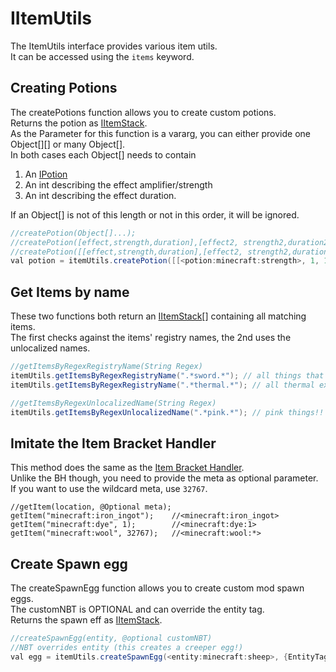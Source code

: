 # IItemUtils

The ItemUtils interface provides various item utils.  
It can be accessed using the `items` keyword.

## Creating Potions
The createPotions function allows you to create custom potions.  
Returns the potion as [IItemStack](/Vanilla/Items/IItemStack/).  
As the Parameter for this function is a vararg, you can either provide one Object[][] or many Object[].  
In both cases each Object[] needs to contain

1. An [IPotion](/Vanilla/Potions/IPotion/)
2. An int describing the effect amplifier/strength
3. An int describing the effect duration.  

If an Object[] is not of this length or not in this order, it will be ignored.

```JAVA
//createPotion(Object[]...);
//createPotion([effect,strength,duration],[effect2, strength2,duration2],...);
//createPotion([[effect,strength,duration],[effect2, strength2,duration2],...]);
val potion = itemUtils.createPotion([[<potion:minecraft:strength>, 1, 1]]);
```

## Get Items by name
These two functions both return an [IItemStack](/Vanilla/Items/IItemStack/)[] containing all matching items.  
The first checks against the items' registry names, the 2nd uses the unlocalized names.

```Java
//getItemsByRegexRegistryName(String Regex)
itemUtils.getItemsByRegexRegistryName(".*sword.*"); // all things that have sword in the name
itemUtils.getItemsByRegexRegistryName(".*thermal.*"); // all thermal expansion/foundation/dynamics items

//getItemsByRegexUnlocalizedName(String Regex)
itemUtils.getItemsByRegexUnlocalizedName(".*pink.*"); // pink things!! <3
```

## Imitate the Item Bracket Handler
This method does the same as the [Item Bracket Handler](/Vanilla/Brackets/Bracket_Item/).  
Unlike the BH though, you need to provide the meta as optional parameter.  
If you want to use the wildcard meta, use `32767`.
```
//getItem(location, @Optional meta);
getItem("minecraft:iron_ingot");    //<minecraft:iron_ingot>
getItem("minecraft:dye", 1);        //<minecraft:dye:1>
getItem("minecraft:wool", 32767);   //<minecraft:wool:*>
```


## Create Spawn egg
The createSpawnEgg function allows you to create custom mod spawn eggs.  
The customNBT is OPTIONAL and can override the entity tag.  
Returns the spawn eff as [IItemStack](/Vanilla/Items/IItemStack/).

```JAVA
//createSpawnEgg(entity, @optional customNBT)
//NBT overrides entity (this creates a creeper egg!)
val egg = itemUtils.createSpawnEgg(<entity:minecraft:sheep>, {EntityTag:{id:"minecraft:creeper",NoAI:1 as byte,PersistenceRequired:1 as byte}});
```
